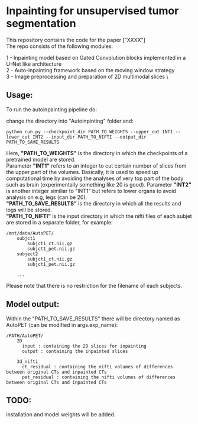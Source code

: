 # Inpainting for unsupervised tumor segmentation

This repository contains the code for the paper ["XXXX"] \
The repo consists of the following modules: 

1 - Inpainting model based on Gated Convolution blocks implemented in a U-Net like architecture \
2 - Auto-inpainting framework based on the moving window strategy \
3 - Image preprocessing and preparation of 2D multimodal slices \


## Usage:

To run the autoinpainting pipeline do:

change the directory into "Autoinpinting" folder and:
```
python run.py --checkpoint_dir PATH_TO_WEIGHTS --upper_cut INT1 --lower_cut INT2 --input_dir PATH_TO_NIFTI --output_dir PATH_TO_SAVE_RESULTS
```
Here, **"PATH_TO_WEIGHTS"** is the directory in which the checkpoints of a pretrained model are stored.\
Parameter **"INT1"** refers to an integer to cut certain number of slices from the upper part of the volumes.
Basically, it is used to speed up computational time by avoiding the analyses of very top part of the body such as brain (experimentally something like 20 is good).
Parameter **"INT2"** is another integer similiar to "INT1" but refers to lower organs to avoid analysis on e.g, legs  (can be 20).\
**"PATH_TO_SAVE_RESULTS"** is the directory in which all the results and logs will be stored.\
**"PATH_TO_NIFTI"** is the input directory in which the nifti files of each subjet are stored in a separate folder, for example:
```
/mnt/data/AutoPET/
    subjct1
        subjct1_ct.nii.gz
        subjct1_pet.nii.gz
    subject2
        subjct1_ct.nii.gz
        subjct1_pet.nii.gz
        
    ...      
```

Please note that there is no restriction for the filename of each subjects.

## Model output:
Within the "PATH_TO_SAVE_RESULTS" there will be directory named as AutoPET (can be modified in args.exp_name):
```
/PATH/AutoPET/
    2D
      input : containing the 2D slices for inpainting
      output : containing the inpainted slices
    
    3d_nifti
      ct_residual : containing the nifti volumes of differences between original CTs and inpainted CTs
      pet_residual : containing the nifti volumes of differences between original CTs and inpainted CTs
 ```
 ## TODO:
 
 installation and model weights will be added.
 
